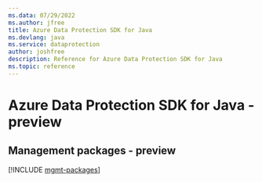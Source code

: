 ```yaml
---
ms.data: 07/29/2022
ms.author: jfree
title: Azure Data Protection SDK for Java
ms.devlang: java
ms.service: dataprotection
author: joshfree
description: Reference for Azure Data Protection SDK for Java
ms.topic: reference
---
```

# Azure Data Protection SDK for Java - preview

## Management packages - preview
[!INCLUDE [mgmt-packages](data-protection-mgmt-index.md)]
